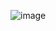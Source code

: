 ![image](https://user-images.githubusercontent.com/37383368/137978148-5f76a1e4-f036-4907-8daf-2667857aebea.png)
